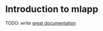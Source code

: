# Introduction to mlapp

TODO: write [great documentation](http://jacobian.org/writing/great-documentation/what-to-write/)
